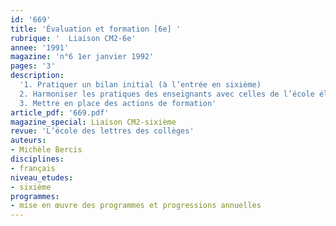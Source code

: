 ```yaml
---
id: '669'
title: 'Évaluation et formation [6e] '
rubrique: '  Liaison CM2-6e'
annee: '1991'
magazine: 'n°6 1er janvier 1992'
pages: '3'
description: 
  '1. Pratiquer un bilan initial (à l’entrée en sixième)
  2. Harmoniser les pratiques des enseignants avec celles de l’école élémentaire
  3. Mettre en place des actions de formation'
article_pdf: '669.pdf'
magazine_special: Liaison CM2-sixième
revue: 'L’école des lettres des collèges'
auteurs:
- Michèle Bercis
disciplines:
- français
niveau_etudes:
- sixième
programmes:
- mise en œuvre des programmes et progressions annuelles
---
```

